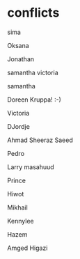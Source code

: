 # conflicts
sima


Oksana


Jonathan

samantha
victoria


samantha

Doreen Kruppa! :-)



Victoria

DJordje 

Ahmad Sheeraz Saeed

Pedro


Larry masahuud









Prince






Hiwot

Mikhail

Kennylee


Hazem

Amged Higazi














































































